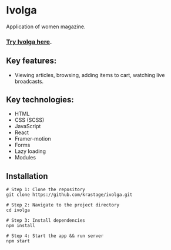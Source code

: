 # Ivolga

Application of women magazine.

### [Try Ivolga here](https://ivolga.vercel.app/home).

## Key features:

- Viewing articles, browsing, adding items to cart, watching live broadcasts.

## Key technologies:

- HTML
- CSS (SCSS)
- JavaScript
- React
- Framer-motion
- Forms
- Lazy loading
- Modules

## Installation

```
# Step 1: Clone the repository
git clone https://github.com/krastage/ivolga.git

# Step 2: Navigate to the project directory
cd ivolga

# Step 3: Install dependencies
npm install

# Step 4: Start the app && run server
npm start
```
